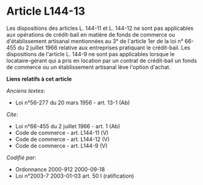 # Article L144-13

Les dispositions des articles L. 144-11 et L. 144-12 ne sont pas applicables aux opérations de crédit-bail en matière de
fonds de commerce ou d'établissement artisanal mentionnées au 3° de l'article 1er de la loi n° 66-455 du 2 juillet 1966
relative aux entreprises pratiquant le crédit-bail. Les dispositions de l'article L. 144-9 ne sont pas applicables lorsque le
locataire-gérant qui a pris en location par un contrat de crédit-bail un fonds de commerce ou un établissement artisanal lève
l'option d'achat.

**Liens relatifs à cet article**

_Anciens textes_:

  - Loi n°56-277 du 20 mars 1956 - art. 13-1 (Ab)

_Cite_:

  - Loi n°66-455 du 2 juillet 1966 - art. 1 (Ab)
  - Code de commerce - art. L144-11 (V)
  - Code de commerce - art. L144-12 (V)
  - Code de commerce - art. L144-9 (V)

_Codifié par_:

  - Ordonnance 2000-912 2000-09-18
  - Loi n°2003-7 2003-01-03 art. 50 I (ratification)
